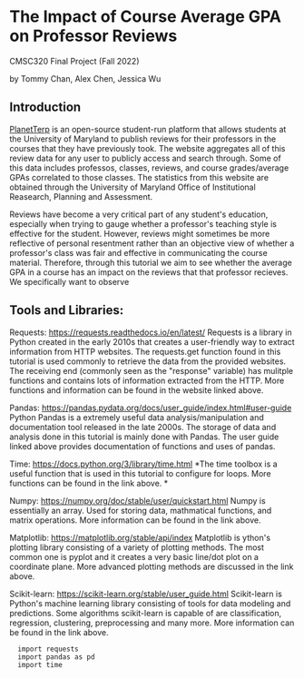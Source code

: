 # The Impact of Course Average GPA on Professor Reviews

CMSC320 Final Project (Fall 2022)

by Tommy Chan, Alex Chen, Jessica Wu

## Introduction
[PlanetTerp](https://planetterp.com/) is an open-source student-run platform that allows students at the University of Maryland to publish reviews for their professors in the courses that they have previously took. The website aggregates all of this review data for any user to publicly access and search through. Some of this data includes professos, classes, reviews, and course grades/average GPAs correlated to those classes. The statistics from this website are obtained through the University of Maryland Office of Institutional Reasearch, Planning and Assessment.

Reviews have become a very critical part of any student's education, especially when trying to gauge whether a professor's teaching style is effective for the student. However, reviews might sometimes be more reflective of personal resentment rather than an objective view of whether a professor's class was fair and effective in communicating the course material. Therefore, through this tutorial we aim to see whether the average GPA in a course has an impact on the reviews that that professor recieves. We specifically want to observe 

## Tools and Libraries:
Requests: https://requests.readthedocs.io/en/latest/
Requests is a library in Python created in the early 2010s that creates a user-friendly way to extract information from HTTP websites. The requests.get function found in this tutorial is used commonly to retrieve the data from the provided websites. The receiving end (commonly seen as the "response" variable) has mulitple functions and contains lots of information extracted from the HTTP. More functions and information can be found in the website linked above.

Pandas: https://pandas.pydata.org/docs/user_guide/index.html#user-guide
Python Pandas is a extremely useful data analysis/manipulation and documentation tool released in the late 2000s. The storage of data and analysis done in this tutorial is mainly done with Pandas. The user guide linked above provides documentation of functions and uses of pandas.

Time: https://docs.python.org/3/library/time.html *The time toolbox is a useful function that is used in this tutorial to configure for loops. More functions can be found in the link above. *

Numpy: https://numpy.org/doc/stable/user/quickstart.html Numpy is essentially an array. Used for storing data, mathmatical functions, and matrix operations. More information can be found in the link above.

Matplotlib: https://matplotlib.org/stable/api/index Matplotlib is ython's plotting library consisting of a variety of plotting methods. The most common one is pyplot and it creates a very basic line/dot plot on a coordinate plane. More advanced plotting methods are discussed in the link above.

Scikit-learn: https://scikit-learn.org/stable/user_guide.html Scikit-learn is Python's machine learning library consisting of tools for data modeling and predictions. Some algorithms scikit-learn is capable of are classification, regression, clustering, preprocessing and many more. More information can be found in the link above.

```
  import requests
  import pandas as pd
  import time
```
